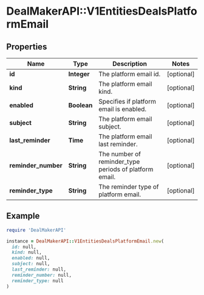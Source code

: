 # DealMakerAPI::V1EntitiesDealsPlatformEmail

## Properties

| Name | Type | Description | Notes |
| ---- | ---- | ----------- | ----- |
| **id** | **Integer** | The platform email id. | [optional] |
| **kind** | **String** | The platform email kind. | [optional] |
| **enabled** | **Boolean** | Specifies if platform email is enabled. | [optional] |
| **subject** | **String** | The platform email subject. | [optional] |
| **last_reminder** | **Time** | The platform email last reminder. | [optional] |
| **reminder_number** | **String** | The number of reminder_type periods of platform email. | [optional] |
| **reminder_type** | **String** | The reminder type of platform email. | [optional] |

## Example

```ruby
require 'DealMakerAPI'

instance = DealMakerAPI::V1EntitiesDealsPlatformEmail.new(
  id: null,
  kind: null,
  enabled: null,
  subject: null,
  last_reminder: null,
  reminder_number: null,
  reminder_type: null
)
```

